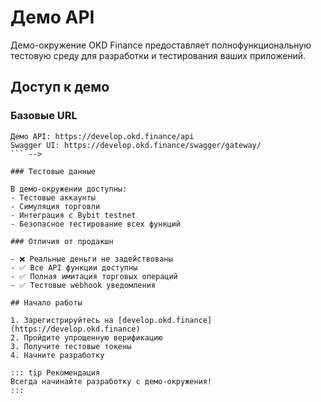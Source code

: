 # Демо API

Демо-окружение OKD Finance предоставляет полнофункциональную тестовую среду для разработки и тестирования ваших приложений.

## Доступ к демо

### Базовые URL
``` -->
Демо API: https://develop.okd.finance/api
Swagger UI: https://develop.okd.finance/swagger/gateway/
``` -->

### Тестовые данные

В демо-окружении доступны:
- Тестовые аккаунты
- Симуляция торговли
- Интеграция с Bybit testnet
- Безопасное тестирование всех функций

### Отличия от продакшн

- ❌ Реальные деньги не задействованы
- ✅ Все API функции доступны
- ✅ Полная имитация торговых операций
- ✅ Тестовые webhook уведомления

## Начало работы

1. Зарегистрируйтесь на [develop.okd.finance](https://develop.okd.finance)
2. Пройдите упрощенную верификацию
3. Получите тестовые токены
4. Начните разработку

::: tip Рекомендация
Всегда начинайте разработку с демо-окружения!
::: 